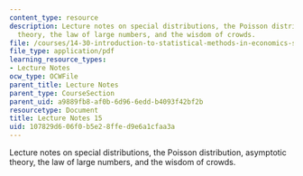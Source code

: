 ```yaml
---
content_type: resource
description: Lecture notes on special distributions, the Poisson distribution, asymptotic
  theory, the law of large numbers, and the wisdom of crowds.
file: /courses/14-30-introduction-to-statistical-methods-in-economics-spring-2009/107829d606f0b5e28ffed9e6a1cfaa3a_MIT14_30s09_lec15.pdf
file_type: application/pdf
learning_resource_types:
- Lecture Notes
ocw_type: OCWFile
parent_title: Lecture Notes
parent_type: CourseSection
parent_uid: a9889fb8-af0b-6d96-6edd-b4093f42bf2b
resourcetype: Document
title: Lecture Notes 15
uid: 107829d6-06f0-b5e2-8ffe-d9e6a1cfaa3a
---
```

Lecture notes on special distributions, the Poisson distribution, asymptotic theory, the law of large numbers, and the wisdom of crowds.

